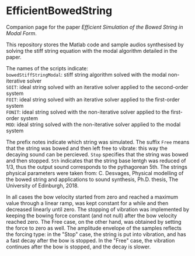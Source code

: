 # EfficientBowedString
Companion page for the paper *Efficient Simulation of the Bowed String in Modal Form*.

This repository stores the Matlab code and sample audios synthesised by solving the stiff string equation with the modal algorithm detailed in the paper.  

The names of the scripts indicate:  
`bowedStiffStringModal`: stiff string algorithm solved with the modal non-iterative solver  
`SOIT`: ideal string solved with an iterative solver applied to the second-order system  
`FOIT`: ideal string solved with an iterative solver applied to the first-order system  
`FONIT`: ideal string solved with the non-iterative solver applied to the first-order system  
`MOD`: ideal string solved with the non-iterative solver applied to the modal system  

The prefix notes indicate which string was simulated. The suffix `Free` means that the string was bowed and then left free to vibrate: this way the decaying sound can be percieved. `Stop` specifies that the string was bowed and then stopped. `5th` indicates that the string base lentgh was reduced of 1/3, thus the output sound corresponds to the pythagorean 5th. The strings physical parameters were taken from: C. Desvages, Physical modelling of the bowed string and applications to sound synthesis, Ph.D. thesis, The University of Edinburgh, 2018.

In all cases the bow velocity started from zero and reached a maximum value through a linear ramp, was kept constant for a while and then decreased linearly until zero.
The stopping of vibration was implemented by keeping the bowing force constant (and not null) after the bow velocity reached zero. The Free case, on the other hand, was obtained by setting the force to zero as well. The amplitude envelope of the samples reflects the forcing type: in the "Stop" case, the string is put into vibration, and has a fast decay after the bow is stopped. In the "Free" case, the vibration continues after the bow is stopped, and the decay is slower.
